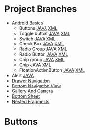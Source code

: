 # Project Branches

- [Android Basics](https://github.com/hipradeep/AndroidBasicProjects/tree/androidbasics/app/src/main/java/com/hipradeep/learnandroid/androidbasics)
    - Buttons [JAVA](https://github.com/hipradeep/AndroidBasicProjects/blob/androidbasics/app/src/main/java/com/hipradeep/learnandroid/androidbasics/ButtonsActivity.java) [XML](https://github.com/hipradeep/AndroidBasicProjects/blob/androidbasics/app/src/main/res/layout/activity_buttons.xml)
    - Toggle button [JAVA]() [XML]()
    - Switch [JAVA]() [XML]()
    - Check Box [JAVA]() [XML]()
    - Radio Group [JAVA]() [XML]()
    - Radio Button [JAVA]() [XML]()
    - Chip group [JAVA]() [XML]()
    - Chip [JAVA]() [XML]()
    - FloationActionButton [JAVA]() [XML]()
- Alert [JAVA](https://github.com/hipradeep/AndroidBasicProjects/blob/androidbasics/app/src/main/java/com/hipradeep/learnandroid/androidbasics/alert_n_dialog/AlertAndDialogsActivity.java)
- [Drawer Navigation](https://github.com/hipradeep/AndroidBasicProjects/tree/Drawer_Navigation/app/src/main/java/com/hipradeep/learnandroid/drawernavigations)
- [Bottom Navigation View](https://github.com/hipradeep/AndroidBasicProjects/tree/Bottom_Navigation_View_Type_1/app/src/main/java/com/hipradeep/learnandroid/bottomnavigationbar)
- [Gallery And Camera](https://github.com/hipradeep/AndroidBasicProjects/tree/gallery_and_camera/app/src/main/java/com/hipradeep/learnandroid/galleryandcamera)
- [Bottom Sheet](https://github.com/hipradeep/AndroidBasicProjects/tree/bottom_sheet/app/src/main/java/com/hipradeep/learnandroid/bottomsheet)
- [Nested Fragments](https://github.com/hipradeep/AndroidBasicProjects/tree/nestedfragments/app/src/main/java/com/hipradeep/learnandroid/nestedfragments)


# Buttons
